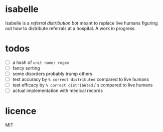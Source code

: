 # isabelle
Isabelle is a *referral distribution bot* meant to replace live humans figuring out how to distribute referrals at a hospital. A work in progress.

# todos
- [ ] a hash of `unit name: regex`
- [ ] fancy sorting
- [ ] some disorders probably trump others
- [ ] test accuracy by `% correct distributed` compared to live humans
- [ ] test efficacy by `% correct distributed` / `$` compared to live humans
- [ ] actual implementation with medical records

# licence
MIT
